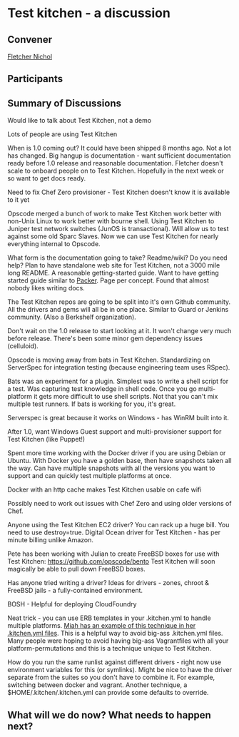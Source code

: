 Test kitchen - a discussion
===========================

## Convener

[Fletcher Nichol](https://twitter.com/fnichol)

## Participants

## Summary of Discussions

Would like to talk about Test Kitchen, not a demo

Lots of people are using Test Kitchen

When is 1.0 coming out?  It could have been shipped 8 months ago.  Not a lot has changed.  Big hangup is documentation - want sufficient documentation ready before 1.0 release and reasonable documentation.  Fletcher doesn't scale to onboard people on to Test Kitchen.  Hopefully in the next week or so want to get docs ready.

Need to fix Chef Zero provisioner - Test Kitchen doesn't know it is available to it yet

Opscode merged a bunch of work to make Test Kitchen work better with non-Unix Linux to work better with bourne shell.  Using Test Kitchen to Juniper test network switches (JunOS is transactional).  Will allow us to test against some old Sparc Slaves.  Now we can use Test Kitchen for nearly everything internal to Opscode.

What form is the documentation going to take?  Readme/wiki?  Do you need help?  Plan to have standalone web site for Test Kitchen, not a 3000 mile long README.  A reasonable getting-started guide.  Want to have getting started guide similar to [Packer](http://www.packer.io/intro).  Page per concept.  Found that almost nobody likes writing docs.

The Test Kitchen repos are going to be split into it's own Github community.  All the drivers and gems will all be in one place.  Similar to Guard or Jenkins community.  (Also a Berkshelf organization).

Don't wait on the 1.0 release to start looking at it.  It won't change very much before release.  There's been some minor gem dependency issues (celluloid).

Opscode is moving away from bats in Test Kitchen.  Standardizing on ServerSpec for integration testing (because engineering team uses RSpec).

Bats was an experiment for a plugin.  Simplest was to write a shell script for a test.  Was capturing test knowledge in shell code.  Once you go multi-platform it gets more difficult to use shell scripts.  Not that you can't mix multiple test runners.  If bats is working for you, it's great.

Serverspec is great because it works on Windows - has WinRM built into it.

After 1.0, want Windows Guest support and multi-provisioner support for Test Kitchen (like Puppet!)

Spent more time working with the Docker driver if you are using Debian or Ubuntu.  With Docker you have a golden base, then have snapshots taken all the way.  Can have multiple snapshots with all the versions you want to support and can quickly test multiple platforms at once.

Docker with an http cache makes Test Kitchen usable on cafe wifi

Possibly need to work out issues with Chef Zero and using older versions of Chef.

Anyone using the Test Kitchen EC2 driver?  You can rack up a huge bill.  You need to use destroy=true.  Digital Ocean driver for Test Kitchen - has per minute billing unlike Amazon.

Pete has been working with Julian to create FreeBSD boxes for use with Test Kitchen: https://github.com/opscode/bento  Test Kitchen will soon magically be able to pull down FreeBSD boxes.

Has anyone tried writing a driver?  Ideas for drivers - zones, chroot & FreeBSD jails - a fully-contained environment.

BOSH - Helpful for deploying CloudFoundry

Neat trick  - you can use ERB templates in your .kitchen.yml to handle multiple platforms.  [Miah has an example of this technique in her .kitchen.yml files](https://github.com/miah/chef-redis/blob/master/.kitchen.yml).  This is a helpful way to avoid big-ass .kitchen.yml files.  Many people were hoping to avoid having big-ass Vagrantfiles with all your platform-permutations and this is a technique unique to Test Kitchen.

How do you run the same runlist against different drivers - right now use environment variables for this (or symlinks).  Might be nice to have the driver separate from the suites so you don't have to combine it.  For example, switching between docker and vagrant.  Another technique, a $HOME/.kitchen/.kitchen.yml can provide some defaults to override.

## What will we do now?  What needs to happen next?
